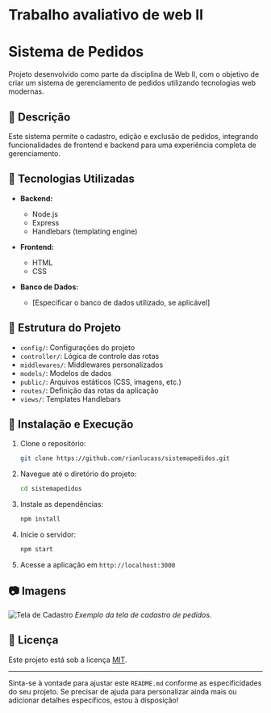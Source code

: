 # Trabalho avaliativo de web II

# Sistema de Pedidos

Projeto desenvolvido como parte da disciplina de Web II, com o objetivo de criar um sistema de gerenciamento de pedidos utilizando tecnologias web modernas.

## 📌 Descrição

Este sistema permite o cadastro, edição e exclusão de pedidos, integrando funcionalidades de frontend e backend para uma experiência completa de gerenciamento.

## 🚀 Tecnologias Utilizadas

* **Backend:**

  * Node.js
  * Express
  * Handlebars (templating engine)

* **Frontend:**

  * HTML
  * CSS

* **Banco de Dados:**

  * \[Especificar o banco de dados utilizado, se aplicável]

## 📁 Estrutura do Projeto

* `config/`: Configurações do projeto
* `controller/`: Lógica de controle das rotas
* `middlewares/`: Middlewares personalizados
* `models/`: Modelos de dados
* `public/`: Arquivos estáticos (CSS, imagens, etc.)
* `routes/`: Definição das rotas da aplicação
* `views/`: Templates Handlebars

## 🔧 Instalação e Execução

1. Clone o repositório:

   ```bash
   git clone https://github.com/rianlucass/sistemapedidos.git
   ```

2. Navegue até o diretório do projeto:

   ```bash
   cd sistemapedidos
   ```

3. Instale as dependências:

   ```bash
   npm install
   ```

4. Inicie o servidor:

   ```bash
   npm start
   ```

5. Acesse a aplicação em `http://localhost:3000`

## 📷 Imagens

![Tela de Cadastro](img_para_cadastrar/cadastro.png)
*Exemplo da tela de cadastro de pedidos.*

## 📄 Licença

Este projeto está sob a licença [MIT](LICENSE).

---

Sinta-se à vontade para ajustar este `README.md` conforme as especificidades do seu projeto. Se precisar de ajuda para personalizar ainda mais ou adicionar detalhes específicos, estou à disposição!
